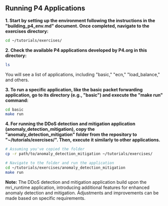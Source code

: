 ## Running P4 Applications

**1. Start by setting up the environment following the instructions in the "building_p4_env.md" document. Once completed, navigate to the exercises directory:**

```bash
cd ~/tutorials/exercises/
```

**2. Check the available P4 applications developed by P4.org in this directory:**

```bash
ls
```

You will see a list of applications, including "basic," "ecn," "load_balance," and others.

**3. To run a specific application, like the basic packet forwarding application, go to its directory (e.g., "basic") and execute the "make run" command:**

```bash
cd basic
make run
```

**4. For running the DDoS detection and mitigation application (anomaly_detection_mitigation), copy the "anomaly_detection_mitigation" folder from the repository to "~/tutorials/exercises/". Then, execute it similarly to other applications.**

```bash
# Assuming you've copied the folder
cp -r path/to/anomaly_detection_mitigation ~/tutorials/exercises/

# Navigate to the folder and run the application
cd ~/tutorials/exercises/anomaly_detection_mitigation
make run
```

**Note:** The DDoS detection and mitigation application build upon the mri_runtime application, introducing additional features for enhanced anomaly detection and mitigation. Adjustments and improvements can be made based on specific requirements.
